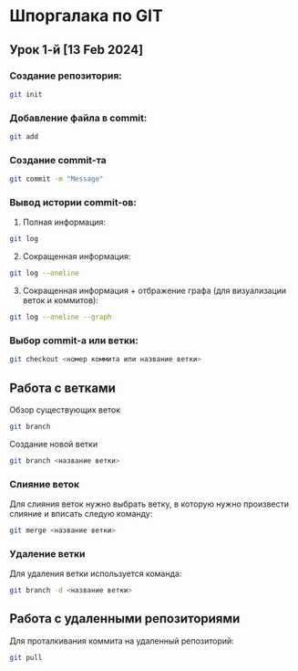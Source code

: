 # Шпоргалака по GIT

## Урок 1-й [13 Feb 2024]


### Создание репозитория:
```sh
git init
```
### Добавление файла в commit:
```sh
git add
```
### Создание commit-та
```sh
git commit -m "Message"
```
### Вывод истории  commit-ов:
1. Полная информация:
```sh
git log
```
2. Сокращенная информация:
```sh
git log --oneline
```
3. Сокращенная информация + отбражение графа (для визуализации веток и коммитов):
```sh
git log --oneline --graph
```

### Выбор commit-а или ветки:
```sh
git checkout <номер коммита или название ветки>
```

## Работа с ветками
Обзор существующих веток
```sh
git branch
```
Создание новой ветки
```sh
git branch <название ветки>
```

### Слияние веток
Для слияния веток нужно выбрать ветку, в которую нужно произвести слияние и вписать следую команду:
```sh
git merge <название ветки>
```

### Удаление ветки

Для удаления ветки используется команда:
```sh
git branch -d <название ветки>
```

## Работа с удаленными репозиториями

Для проталкивания коммита на удаленный репозиторий:
```sh
git pull
```